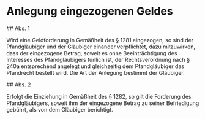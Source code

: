 # Anlegung eingezogenen Geldes



\#\# Abs. 1

 Wird eine Geldforderung in Gemäßheit des § 1281 eingezogen, so sind der Pfandgläubiger und der Gläubiger einander verpflichtet, dazu mitzuwirken, dass der eingezogene Betrag, soweit es ohne Beeinträchtigung des Interesses des Pfandgläubigers tunlich ist, der Rechtsverordnung nach § 240a entsprechend angelegt und gleichzeitig dem Pfandgläubiger das Pfandrecht bestellt wird. Die Art der Anlegung bestimmt der Gläubiger.

\#\# Abs. 2

 Erfolgt die Einziehung in Gemäßheit des § 1282, so gilt die Forderung des Pfandgläubigers, soweit ihm der eingezogene Betrag zu seiner Befriedigung gebührt, als von dem Gläubiger berichtigt. 


